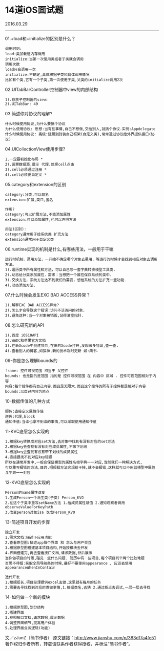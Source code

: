 ﻿# 14道iOS面试题
 2016.03.29

---
01.+load和+initialize的区别是什么？
```
调用时刻:
load:类加载进内存调用
initialize:当第一次使用类或者子类就会调用
调用次数
load只会调用一次
initialize:不确定,具体根据子类和具体调用情况
比如有个类,它有一个子类,第一次使用子类,父类的initialize调用2次
```
02.UITabBarController控制器中view的内部结构
```
1).存放子控制器的view:
2).UITabBar: 49
```
03.简述你对协议的理解?
```
什么时候使用协议,为什么要搞个协议
为什么使用协议: 思想:当有些事情,自己不想做,交给别人,就搞个协议.实例:Appdelegate
什么时候使用协议: 高级:延展到封装自己框架(自定义类),常常通过协议给外界提供接口(协议)
```
04.UICollectionView使用步骤?
```
1.一定要初始化布局 *
2).设置数据源,展示 代理.处理cell点击
3).cell必须通过注册 *
4).cell必须要自定义 *
```
05.category和extension的区别
```
category:分类,可以取名
extension:扩展,类目,匿名

作用?
category:可以扩展方法,不能添加属性
extension:可以添加属性,也可以声明方法

用法(区别):
category通常用于给系统类 扩充方法
extension通常用于自定义类
```
06.runtime实现的机制是什么,有哪些用法，一般用于干嘛
```
运行时机制，调用方法，一开始不确定哪个对象去吊用，等运行的时候才会找到相应对象去调用方法。
1).遍历类中所有属性和方法，可以自己写一套字典转换模型工具类.
2).动态给分类添加属性，需求：当想把一个属性保存系统的类中.
3).交换方法，系统方法达不到我们的需要，想给系统的方法扩充一些功能.
4).动态添加方法.
```
07.什么时候会发生EXC BAD ACCESS异常？
```
1).解释EXC BAD ACCESS异常?
2).怎么才会导致这个错误:访问不该访问的对象.
3).避免这种:当一个对象被销毁,记得清空指针.
```
08.怎么研究新的API
```
1).百度 iOS10API
2).WWDC和苹果官方文档
3).在新Xcode中创建项目,在旧的Xcode打开,发现很多错误,查一查.
4).查看别人的博客,如猫神,新的技术及时更新 如:简书.
```
09-你是怎么理解bounds的
```
frame: 控件可视范围 相当于 父控件
bounds: 也是指的是范围 指的是 控件可视范围 在 内容中 区域 . 控件可视范围相对于内容
内容:每个控件都有自己内容,而且是无限大,而且这个控件的所有子控件都是相对于内容
bounds:以自己内容为原点
```
10-数据传值的几种方式
```
顺传:直接定义属性传值
逆传:代理,block
通知传值:当谁也拿不到谁的事情,可以采取使用通知传值
```
11-KVC底层怎么实现的
```
1.根据key转换成对应set方法,去对象中找到有没有对应的set方法
2.根据key去查找有没有对应成员属性,不带下划线
3.根据key去查找有没有带下划线的成员属性
4.直接报找不到对应key错误
所以在通常开发中,一般会保证模型的属性名根字典一一对应,当然我们一种解决方式,
可以重写报错的方法,目的,把报错方法实现给干掉,就不会报错,这样就可以不用蓝模型中属性与字典一一对应
```
12-KVO底层怎么实现的
```
Person的name属性改变
1.生成Person一个派生类(子类) Person_KVO
2.在这个子类中重写setName方法 1.给成员属性赋值 2.通知观察者调用observeValueForKeyPath
3.改变person对象isa 改成Person_KVO
```
13-简述项目开发的步骤
```
独立开发
1.需求文档:描述下应用功能
2.查看原型图:描述app每个界面 和 怎么与用户交互
3.根据原型图搭建基本项目结构,开始按模块去开发
4.界面搭建完,再去查看接口文档,请求数据,然后展示
当你做项目的时候,碰见一些什么问题. 简历中有一些项目,每个项目列举两个比较难题
百思不得姐:获取全局导航条的时候,最好不要使用appearance , 应该去使用appearanceWhenInContain

迭代开发
1.根据组长,项目经理提供excel去做,这里就有每月的任务
2.需要去寻找找到对应的类做事情,1.根据类名,去猜 2.通过断点去调试,一层一层去寻找
```
14-如何做一个新的模块
```
1.根据原型图,划分结构
2.搭建界面
3.参照接口文档,请求数据,展示数据
4.调整界面细节,提高用户体验
5.处理界面业务逻辑(功能)
```
文／zJunZ（简书作者）
原文链接：http://www.jianshu.com/p/383df7a4fe51
著作权归作者所有，转载请联系作者获得授权，并标注“简书作者”。




